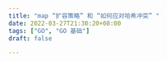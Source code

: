 ```yaml
---
title: "map “扩容策略” 和 “如何应对哈希冲突” "
date: 2022-03-27T21:30:20+08:00
tags: ["GO", "GO 基础"]
draft: false

---
```


